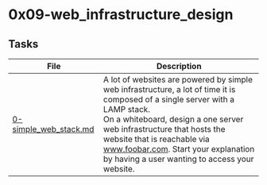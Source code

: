 #   0x09-web_infrastructure_design
##  Tasks
File    |   Description
--------|---------------
[0-simple_web_stack.md](./0-simple_web_stack.md)    |   A lot of websites are powered by simple web infrastructure, a lot of time it is composed of a single server with a LAMP stack.<br> On a whiteboard, design a one server web infrastructure that hosts the website that is reachable via www.foobar.com. Start your explanation by having a user wanting to access your website.

